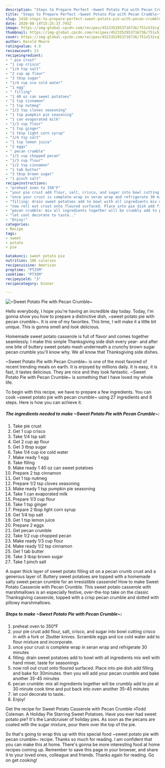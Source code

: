 ```yaml
---
description: "Steps to Prepare Perfect ~Sweet Potato Pie with Pecan Crumble~"
title: "Steps to Prepare Perfect ~Sweet Potato Pie with Pecan Crumble~"
slug: 1418-steps-to-prepare-perfect-sweet-potato-pie-with-pecan-crumble
date: 2020-08-14T15:25:37.745Z
image: https://img-global.cpcdn.com/recipes/4523352953716736/751x532cq70/sweet-potato-pie-with-pecan-crumble-recipe-main-photo.jpg
thumbnail: https://img-global.cpcdn.com/recipes/4523352953716736/751x532cq70/sweet-potato-pie-with-pecan-crumble-recipe-main-photo.jpg
cover: https://img-global.cpcdn.com/recipes/4523352953716736/751x532cq70/sweet-potato-pie-with-pecan-crumble-recipe-main-photo.jpg
author: Harold Moore
ratingvalue: 4.9
reviewcount: 13
recipeingredient:
- " pie crust"
- "1 cup crisco"
- "1/4 tsp salt"
- "2 cup ap flour"
- "3 tbsp sugar"
- "1/4 cup ice cold water"
- "1 egg"
- " filling"
- "1 40 oz can sweet potatoes"
- "2 tsp cinnamon"
- "1 tsp nutmeg"
- "1/2 tsp cloves seasoning"
- "1 tsp pumpkin pie seasoning"
- "1 can evaporated milk"
- "1/3 cup flour"
- "1 tsp ginger"
- "2 tbsp light corn syrup"
- "1/4 tsp salt"
- "1 tsp lemon juice"
- "2 eggs"
- " pecan crumble"
- "1/2 cup chopped pecan"
- "1/3 cup flour"
- "1/2 tsp cinnamon"
- "1 tab butter"
- "3 tbsp brown sugar"
- "1 pinch salt"
recipeinstructions:
- "preheat oven to 350°F"
- "your pie crust add flour, salt, crisco, and sugar into bowl cutting crisco in with a fork or 2butter knives. Scramble eggs and ice cold water add to flour mixture and incorporate."
- "once your crust is complete wrap in seran wrap and refrigerate 30 minutes"
- "filling: drain sweet potatoes add to bowl with all ingredients mix well with hand mixer, taste for seasonings"
- "now roll out crust onto floured surfaced. Place into pie dish add filling and bake for 30minutes. then you will  add your pecan crumble and bake another 35-45 minutes"
- "pecan crumble: mix all ingredients together will be crumbly add to pie at 30 minute cook time and put back into oven another 35-45 minutes"
- "let cool decorate to taste.."
- "Enjoy!"
categories:
- Recipe
tags:
- sweet
- potato
- pie

katakunci: sweet potato pie 
nutrition: 186 calories
recipecuisine: American
preptime: "PT25M"
cooktime: "PT35M"
recipeyield: "3"
recipecategory: Dinner

---
```



![~Sweet Potato Pie with Pecan Crumble~](https://img-global.cpcdn.com/recipes/4523352953716736/751x532cq70/sweet-potato-pie-with-pecan-crumble-recipe-main-photo.jpg)

Hello everybody, I hope you're having an incredible day today. Today, I'm gonna show you how to prepare a distinctive dish, ~sweet potato pie with pecan crumble~. It is one of my favorites. This time, I will make it a little bit unique. This is gonna smell and look delicious.

Homemade sweet potato casserole is full of flavor and comes together seamlessly. I make this simple Thanksgiving side dish every year- and after one bite of buttery sweet potato mash underneath a crunchy brown sugar pecan crumble you&#39;ll know why. We all know that Thanksgiving side dishes.

~Sweet Potato Pie with Pecan Crumble~ is one of the most favored of recent trending meals on earth. It is enjoyed by millions daily. It is easy, it is fast, it tastes delicious. They are nice and they look fantastic. ~Sweet Potato Pie with Pecan Crumble~ is something that I have loved my whole life.


To begin with this recipe, we have to prepare a few ingredients. You can cook ~sweet potato pie with pecan crumble~ using 27 ingredients and 8 steps. Here is how you can achieve it.

<!--inarticleads1-->

##### The ingredients needed to make ~Sweet Potato Pie with Pecan Crumble~:

1. Take  pie crust
1. Get 1 cup crisco
1. Take 1/4 tsp salt
1. Get 2 cup ap flour
1. Get 3 tbsp sugar
1. Take 1/4 cup ice cold water
1. Make ready 1 egg
1. Take  filling
1. Make ready 1 40 oz can sweet potatoes
1. Prepare 2 tsp cinnamon
1. Get 1 tsp nutmeg
1. Prepare 1/2 tsp cloves seasoning
1. Make ready 1 tsp pumpkin pie seasoning
1. Take 1 can evaporated milk
1. Prepare 1/3 cup flour
1. Take 1 tsp ginger
1. Prepare 2 tbsp light corn syrup
1. Get 1/4 tsp salt
1. Get 1 tsp lemon juice
1. Prepare 2 eggs
1. Get  pecan crumble
1. Take 1/2 cup chopped pecan
1. Make ready 1/3 cup flour
1. Make ready 1/2 tsp cinnamon
1. Get 1 tab butter
1. Take 3 tbsp brown sugar
1. Take 1 pinch salt


A super thick layer of sweet potato filling sit on a pecan crumb crust and a generous layer of. Buttery sweet potatoes are topped with a homemade salty sweet pecan crumble for an irresistible casserole! How to make Sweet Potato Casserole with Pecan Crumble. This sweet potato casserole with marshmallows is an especially festive, over-the-top take on the classic Thanksgiving casserole, topped with a crisp pecan crumble and dotted with pillowy marshmallows. 

<!--inarticleads2-->

##### Steps to make ~Sweet Potato Pie with Pecan Crumble~:

1. preheat oven to 350°F
1. your pie crust add flour, salt, crisco, and sugar into bowl cutting crisco in with a fork or 2butter knives. Scramble eggs and ice cold water add to flour mixture and incorporate.
1. once your crust is complete wrap in seran wrap and refrigerate 30 minutes
1. filling: drain sweet potatoes add to bowl with all ingredients mix well with hand mixer, taste for seasonings
1. now roll out crust onto floured surfaced. Place into pie dish add filling and bake for 30minutes. then you will  add your pecan crumble and bake another 35-45 minutes
1. pecan crumble: mix all ingredients together will be crumbly add to pie at 30 minute cook time and put back into oven another 35-45 minutes
1. let cool decorate to taste..
1. Enjoy!


Get the recipe for Sweet Potato Casserole with Pecan Crumble »Todd Coleman. A Holiday Pie Starring Sweet Potatoes. Have you ever had sweet potato pie? It&#39;s the Landcruiser of holiday pies. As soon as the pecans are coated with the sugar mixture, pour them over the top of the pie. 

So that's going to wrap this up with this special food ~sweet potato pie with pecan crumble~ recipe. Thanks so much for reading. I am confident that you can make this at home. There's gonna be more interesting food at home recipes coming up. Remember to save this page in your browser, and share it to your loved ones, colleague and friends. Thanks again for reading. Go on get cooking!
